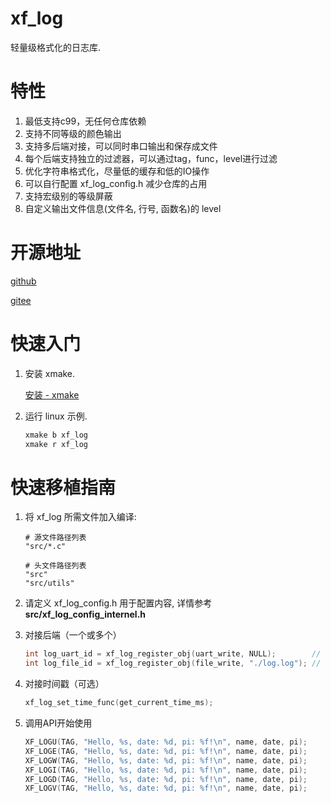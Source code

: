 # xf_log

轻量级格式化的日志库.

# 特性
1. 最低支持c99，无任何仓库依赖
2. 支持不同等级的颜色输出
3. 支持多后端对接，可以同时串口输出和保存成文件
4. 每个后端支持独立的过滤器，可以通过tag，func，level进行过滤
5. 优化字符串格式化，尽量低的缓存和低的IO操作
6. 可以自行配置 xf_log_config.h 减少仓库的占用
7. 支持宏级别的等级屏蔽
8. 自定义输出文件信息(文件名, 行号, 函数名)的 level

# 开源地址

[github](https://github.com/x-eks-fusion/xf_log)

[gitee](https://gitee.com/x-eks-fusion/xf_log)

# 快速入门

1. 安装 xmake.

    [安装 - xmake](https://xmake.io/#/zh-cn/guide/installation)

2. 运行 linux 示例.

    ```bash
    xmake b xf_log
    xmake r xf_log
    ```

# 快速移植指南

1. 将 xf_log 所需文件加入编译:

    ```shell
    # 源文件路径列表
    "src/*.c"

    # 头文件路径列表
    "src"
    "src/utils"
    ```

2. 请定义 xf_log_config.h 用于配置内容, 详情参考**src/xf_log_config_internel.h**
3. 对接后端（一个或多个）

    ```c
    int log_uart_id = xf_log_register_obj(uart_write, NULL);        // 对接串口打印
    int log_file_id = xf_log_register_obj(file_write, "./log.log"); // 对接文件保存
    ```

4. 对接时间戳（可选）

    ```c
    xf_log_set_time_func(get_current_time_ms);
    ```

5. 调用API开始使用

    ```c
    XF_LOGU(TAG, "Hello, %s, date: %d, pi: %f!\n", name, date, pi);
    XF_LOGE(TAG, "Hello, %s, date: %d, pi: %f!\n", name, date, pi);
    XF_LOGW(TAG, "Hello, %s, date: %d, pi: %f!\n", name, date, pi);
    XF_LOGI(TAG, "Hello, %s, date: %d, pi: %f!\n", name, date, pi);
    XF_LOGD(TAG, "Hello, %s, date: %d, pi: %f!\n", name, date, pi);
    XF_LOGV(TAG, "Hello, %s, date: %d, pi: %f!\n", name, date, pi);
    ```
